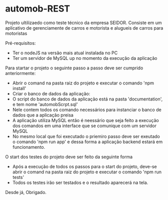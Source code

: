 # automob-REST

Projeto ultilizaedo como teste técnico da empresa SEIDOR.
Consiste em um aplicativo de gerenciamente de carros e motorista e alugueis de carros para motoristas

Pré-requisitos:
- Ter o nodeJS na versão mais atual instalada no PC
- Ter um servidor de MySQL up no momento da execução da aplicação

Para startar o projeto o seguinte passo a passo deve ser cumprido anteriormente:

- Abrir o comand na pasta raiz do projeto e executar o comando 'npm install'
- Criar o banco de dados da aplicação:
- O script do banco de dados da aplicação está na pasta 'documentation', e tem nome 'automobScrpt.sql'
- Nele contem todos os comando necessários para instanciar o banco de dados que a aplicação preisa
- A aplicação utiliza MySQL então é neessário que seja feito a execução dos comandos em uma interface que se comunique com um servidor MySQL
- No mesmo local que foi executado o priemiro passo deve ser exeutado o comando 'npm run app' e dessa forma a aplicação backend estará em funcionamento.

O start dos testes do projeto deve ser feito da seguinte forma

- Após a execução de todos os passos para o start do projeto, deve-se abrir o comand na pasta raiz do projeto e executar o comando 'npm run tests'
- Todos os testes irão ser testados e o resultado aparecerá na tela.


Desde já, Obrigado.
